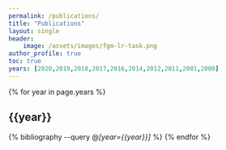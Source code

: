 ```yaml
---
permalink: /publications/
title: "Publications"
layout: single
header:
    image: /assets/images/fgm-lr-task.png
author_profile: true
toc: true
years: [2020,2019,2018,2017,2016,2014,2012,2011,2001,2000]
---
```


<!--
helpful writeup on jekyll-scholar
https://gist.github.com/roachhd/ed8da4786ba79dfc4d91

jekyll defaults
https://github.com/inukshuk/jekyll-scholar/blob/master/lib/jekyll/scholar/defaults.rb
-->

{% for year in page.years %}
## {{year}}
{% bibliography --query @*[year={{year}}]* %}
{% endfor %}

